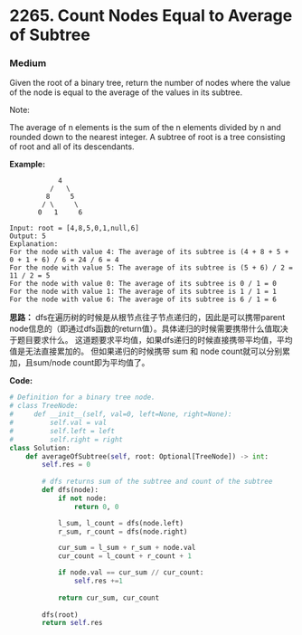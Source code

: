# 2265. Count Nodes Equal to Average of Subtree
### Medium

Given the root of a binary tree, return the number of nodes where the value of the node is equal to the average of the values in its subtree.

Note:

The average of n elements is the sum of the n elements divided by n and rounded down to the nearest integer.
A subtree of root is a tree consisting of root and all of its descendants.

**Example:**

```
            4
          /   \
         8     5
        / \     \
       0   1     6

Input: root = [4,8,5,0,1,null,6]
Output: 5
Explanation: 
For the node with value 4: The average of its subtree is (4 + 8 + 5 + 0 + 1 + 6) / 6 = 24 / 6 = 4
For the node with value 5: The average of its subtree is (5 + 6) / 2 = 11 / 2 = 5
For the node with value 0: The average of its subtree is 0 / 1 = 0
For the node with value 1: The average of its subtree is 1 / 1 = 1
For the node with value 6: The average of its subtree is 6 / 1 = 6
```

**思路：**
dfs在遍历树的时候是从根节点往子节点递归的，因此是可以携带parent node信息的（即通过dfs函数的return值）。具体递归的时候需要携带什么值取决于题目要求什么。
这道题要求平均值，如果dfs递归的时候直接携带平均值，平均值是无法直接累加的。
但如果递归的时候携带 sum 和 node count就可以分别累加，且sum/node count即为平均值了。

**Code:**
```python
# Definition for a binary tree node.
# class TreeNode:
#     def __init__(self, val=0, left=None, right=None):
#         self.val = val
#         self.left = left
#         self.right = right
class Solution:
    def averageOfSubtree(self, root: Optional[TreeNode]) -> int:
        self.res = 0
        
        # dfs returns sum of the subtree and count of the subtree
        def dfs(node):
            if not node:
                return 0, 0

            l_sum, l_count = dfs(node.left)
            r_sum, r_count = dfs(node.right)

            cur_sum = l_sum + r_sum + node.val
            cur_count = l_count + r_count + 1

            if node.val == cur_sum // cur_count:
                self.res +=1
            
            return cur_sum, cur_count
        
        dfs(root)
        return self.res

```
